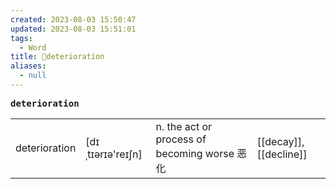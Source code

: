 ```yaml
---
created: 2023-08-03 15:50:47
updated: 2023-08-03 15:51:01
tags:
  - Word
title: 📖deterioration
aliases:
  - null
---
```


<pre><strong>deterioration</strong></pre>
|   |   |   |   |
|---|---|---|---|
|deterioration|[dɪˌtɪərɪə'reɪʃn]|n. the act or process of becoming worse 恶化|[[decay]], [[decline]]|